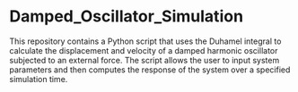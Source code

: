 # Damped_Oscillator_Simulation
This repository contains a Python script that uses the Duhamel integral to calculate the displacement and velocity of a damped harmonic oscillator subjected to an external force. The script allows the user to input system parameters and then computes the response of the system over a specified simulation time.
